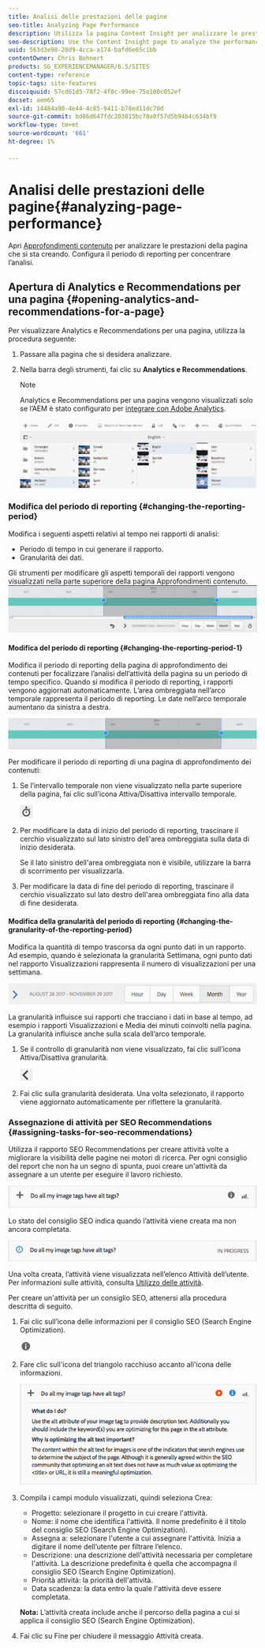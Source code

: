 ```yaml
---
title: Analisi delle prestazioni delle pagine
seo-title: Analyzing Page Performance
description: Utilizza la pagina Content Insight per analizzare le prestazioni della pagina che stai creando
seo-description: Use the Content Insight page to analyze the performance of the page that you are authoring
uuid: 563d3e98-20d9-4cca-a174-bafd6e65c1bb
contentOwner: Chris Bohnert
products: SG_EXPERIENCEMANAGER/6.5/SITES
content-type: reference
topic-tags: site-features
discoiquuid: 57cd61d5-78f2-4f8c-99ee-75e100c052ef
docset: aem65
exl-id: 14484a90-4e44-4c85-9411-b78ed11dc70d
source-git-commit: bd86d647fdc203015bc70a0f57d5b94b4c634bf9
workflow-type: tm+mt
source-wordcount: '661'
ht-degree: 1%

---
```


# Analisi delle prestazioni delle pagine{#analyzing-page-performance}

Apri [Approfondimenti contenuto](/help/sites-authoring/content-insights.md) per analizzare le prestazioni della pagina che si sta creando. Configura il periodo di reporting per concentrare l’analisi.

## Apertura di Analytics e Recommendations per una pagina {#opening-analytics-and-recommendations-for-a-page}

Per visualizzare Analytics e Recommendations per una pagina, utilizza la procedura seguente:

1. Passare alla pagina che si desidera analizzare.
1. Nella barra degli strumenti, fai clic su **Analytics e Recommendations**.

   >[!NOTE]
   >
   >Analytics e Recommendations per una pagina vengono visualizzati solo se l’AEM è stato configurato per [integrare con Adobe Analytics](/help/sites-administering/adobeanalytics-connect.md).

   ![schermata_2019-03-05at115319](assets/screen-shot_2019-03-05at115319.png)

### Modifica del periodo di reporting {#changing-the-reporting-period}

Modifica i seguenti aspetti relativi al tempo nei rapporti di analisi:

* Periodo di tempo in cui generare il rapporto.
* Granularità dei dati.

Gli strumenti per modificare gli aspetti temporali dei rapporti vengono visualizzati nella parte superiore della pagina Approfondimenti contenuto. ![chlimage_1-126](assets/chlimage_1-126.png)

#### Modifica del periodo di reporting {#changing-the-reporting-period-1}

Modifica il periodo di reporting della pagina di approfondimento dei contenuti per focalizzare l’analisi dell’attività della pagina su un periodo di tempo specifico. Quando si modifica il periodo di reporting, i rapporti vengono aggiornati automaticamente. L’area ombreggiata nell’arco temporale rappresenta il periodo di reporting. Le date nell’arco temporale aumentano da sinistra a destra.

![chlimage_1-127](assets/chlimage_1-127.png)

Per modificare il periodo di reporting di una pagina di approfondimento dei contenuti:

1. Se l’intervallo temporale non viene visualizzato nella parte superiore della pagina, fai clic sull’icona Attiva/Disattiva intervallo temporale.

   ![Attiva/Disattiva intervallo temporale](do-not-localize/chlimage_1-22.png)

1. Per modificare la data di inizio del periodo di reporting, trascinare il cerchio visualizzato sul lato sinistro dell&#39;area ombreggiata sulla data di inizio desiderata.

   Se il lato sinistro dell&#39;area ombreggiata non è visibile, utilizzare la barra di scorrimento per visualizzarla.

1. Per modificare la data di fine del periodo di reporting, trascinare il cerchio visualizzato sul lato destro dell&#39;area ombreggiata fino alla data di fine desiderata.

#### Modifica della granularità del periodo di reporting {#changing-the-granularity-of-the-reporting-period}

Modifica la quantità di tempo trascorsa da ogni punto dati in un rapporto. Ad esempio, quando è selezionata la granularità Settimana, ogni punto dati nel rapporto Visualizzazioni rappresenta il numero di visualizzazioni per una settimana.

![screen_shot_2017-11-29at141001](assets/screen_shot_2017-11-29at141001.png)

La granularità influisce sui rapporti che tracciano i dati in base al tempo, ad esempio i rapporti Visualizzazioni e Media dei minuti coinvolti nella pagina. La granularità influisce anche sulla scala dell’arco temporale.

1. Se il controllo di granularità non viene visualizzato, fai clic sull’icona Attiva/Disattiva granularità.

   ![chlimage_1-128](assets/chlimage_1-128.png)

1. Fai clic sulla granularità desiderata. Una volta selezionato, il rapporto viene aggiornato automaticamente per riflettere la granularità.

### Assegnazione di attività per SEO Recommendations {#assigning-tasks-for-seo-recommendations}

Utilizza il rapporto SEO Recommendations per creare attività volte a migliorare la visibilità delle pagine nei motori di ricerca. Per ogni consiglio del report che non ha un segno di spunta, puoi creare un&#39;attività da assegnare a un utente per eseguire il lavoro richiesto.

![chlimage_1-129](assets/chlimage_1-129.png)

Lo stato del consiglio SEO indica quando l’attività viene creata ma non ancora completata.

![chlimage_1-130](assets/chlimage_1-130.png)

Una volta creata, l’attività viene visualizzata nell’elenco Attività dell’utente. Per informazioni sulle attività, consulta [Utilizzo delle attività](/help/sites-authoring/task-content.md).

Per creare un&#39;attività per un consiglio SEO, attenersi alla procedura descritta di seguito.

1. Fai clic sull’icona delle informazioni per il consiglio SEO (Search Engine Optimization).

   ![Icona informazioni](do-not-localize/chlimage_1-23.png)

1. Fare clic sull&#39;icona del triangolo racchiuso accanto all&#39;icona delle informazioni.

   ![chlimage_1-131](assets/chlimage_1-131.png)

1. Compila i campi modulo visualizzati, quindi seleziona Crea:

   * Progetto: selezionare il progetto in cui creare l&#39;attività.
   * Nome: il nome che identifica l&#39;attività. Il nome predefinito è il titolo del consiglio SEO (Search Engine Optimization).
   * Assegna a: selezionare l&#39;utente a cui assegnare l&#39;attività. Inizia a digitare il nome dell’utente per filtrare l’elenco.
   * Descrizione: una descrizione dell&#39;attività necessaria per completare l&#39;attività. La descrizione predefinita è quella che accompagna il consiglio SEO (Search Engine Optimization).
   * Priorità attività: la priorità dell&#39;attività.
   * Data scadenza: la data entro la quale l&#39;attività deve essere completata.

   **Nota:** L’attività creata include anche il percorso della pagina a cui si applica il consiglio SEO (Search Engine Optimization).

1. Fai clic su Fine per chiudere il messaggio Attività creata.
